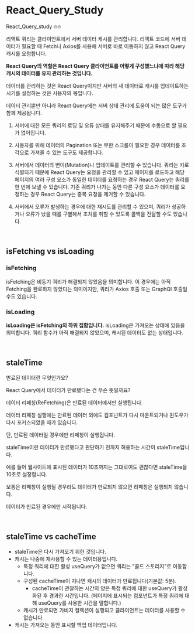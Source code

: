 # React_Query_Study
React_Query_study 🔥🔥

리액트 쿼리는 클라이언트에서 서버 데이터 캐시를 관리합니다.
리액트 코드에 서버 데이터가 필요할 때 Fetch나 Axios를 사용해 서버로 바로 이동하지 않고 React Query 캐시를 요청합니다. 

**React Query의 역할은 React Query 클라이언트를 어떻게 구성했느냐에 따라 해당 캐시의 데이터를 유지 관리하는 것입니다.** 

데이터를 관리하는 것은 React Query이지만 서버의 새 데이터로 캐시를 업데이트하는 시기를 설정하는 것은 사용자의 몫입니다. 

데이터 관리뿐만 아니라 React Query에는 서버 상태 관리에 도움이 되는 많은 도구가 함께 제공됩니다. 

1. 서버에 대한 모든 쿼리의 로딩 및 오류 상태를 유지해주기 때문에 수동으로 할 필요가 없어집니다.

2. 사용자를 위해 데이터의 Pagination 또는 무한 스크롤이 필요한 경우 데이터를 조각으로 가져올 수 있는 도구도 제공합니다.

3. 서버에서 데이터의 변이(Mutation)나 업데이트를 관리할 수 있습니다. 쿼리는 키로 식별되기 때문에 React Query는 요청을 관리할 수 있고 페이지를 로드하고 해당 페이지의 여러 구성 요소가 동일한 데이터를 요청하는 경우 React Query는 쿼리를 한 번에 보낼 수 있습니다. 기존 쿼리가 나가는 동안 다른 구성 요소가 데이터를 요청하는 경우 React Query는 중복 요청을 제거할 수 있습니다. 

4. 서버에서 오류가 발생하는 경우에 대한 재시도를 관리할 수 있으며, 쿼리가 성공하거나 오류가 났을 때를 구별해서 조치를 취할 수 있도록 콜백을 전달할 수도 있습니다. 

<br>

## isFetching vs isLoading 

### isFetching 
isFetching은 비동기 쿼리가 해결되지 않았음을 의미합니다. 이 경우에는 아직 Fetching을 완료하지 않았다는 의미이지만, 쿼리가 Axios 호출 또는 GraphQl 호출일 수도 있습니다. 

### isLoading
**isLoading은 isFetching의 하위 집합입니다.** isLoading은 가져오는 상태에 있음을 의미합니다. 쿼리 함수가 아직 해결되지 않았으며, 캐시된 데이터도 없는 상태입니다.

<br>

## staleTime 
만료된 데이터란 무엇인가요? 

React Query에서 데이터가 만료됐다는 건 무슨 뜻일까요? 

데이터 리페칭(ReFetching)은 만료된 데이터에서만 실행됩니다. 

데이터 리페칭 실행에는 만료된 데이터 외에도 컴포넌트가 다시 마운트되거나 윈도우가 다시 포커스되었을 때가 있습니다. 

단, 만료된 데이터일 경우에만 리페칭이 실행됩니다. 

staleTime이란 데이터가 만료됐다고 판단하기 전까지 허용하는 시간이 staleTime입니다. 

예를 들어 웹사이트에 표시된 데이터가 10초까지는 그대로여도 괜찮다면 staleTime을 10초로 설정합니다. 

보통은 리페칭이 실행될 경우라도 데이터가 만료되지 않으면 리페칭은 실행되지 않습니다. 

데이터가 만료된 경우에만 시작됩니다. 


<br>

## staleTime vs cacheTime
- staleTime은 다시 가져오기 위한 것입니다.
- 캐시는 나중에 재사용할 수 있는 데이터용입니다.
  - 특정 쿼리에 대한 활성 useQuery가 없으면 쿼리는 "콜드 스토리지"로 이동합니다.
  - 구성된 cacheTime이 지나면 캐시의 데이터가 만료됩니다(기본값: 5분).
    - cacheTime이 관찰하는 시간의 양은 특정 쿼리에 대한 useQuery가 활성화된 후 경과한 시간입니다. (페이지에 표시되는 컴포넌트가 특정 쿼리에 대해 useQuery를 사용한 시간을 말합니다.)
  - 캐시가 만료되면 가비지 컬렉션이 실행되고 클라이언트는 데이터를 사용할 수 없습니다. 
- 캐시는 가져오는 동안 표시할 백업 데이터입니다.